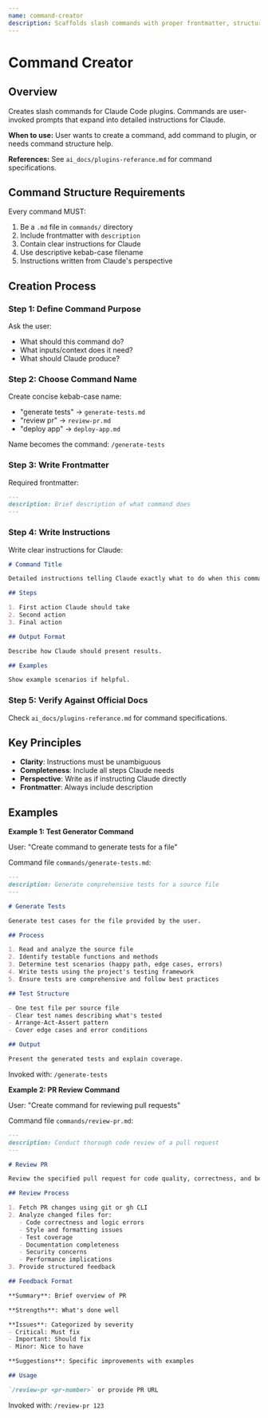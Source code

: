 ```yaml
---
name: command-creator
description: Scaffolds slash commands with proper frontmatter, structure, and usage examples
---
```


# Command Creator

## Overview

Creates slash commands for Claude Code plugins. Commands are user-invoked prompts that expand into detailed instructions for Claude.

**When to use:** User wants to create a command, add command to plugin, or needs command structure help.

**References:** See `ai_docs/plugins-referance.md` for command specifications.

## Command Structure Requirements

Every command MUST:

1. Be a `.md` file in `commands/` directory
2. Include frontmatter with `description`
3. Contain clear instructions for Claude
4. Use descriptive kebab-case filename
5. Instructions written from Claude's perspective

## Creation Process

### Step 1: Define Command Purpose

Ask the user:
- What should this command do?
- What inputs/context does it need?
- What should Claude produce?

### Step 2: Choose Command Name

Create concise kebab-case name:
- "generate tests" → `generate-tests.md`
- "review pr" → `review-pr.md`
- "deploy app" → `deploy-app.md`

Name becomes the command: `/generate-tests`

### Step 3: Write Frontmatter

Required frontmatter:

```markdown
---
description: Brief description of what command does
---
```

### Step 4: Write Instructions

Write clear instructions for Claude:

```markdown
# Command Title

Detailed instructions telling Claude exactly what to do when this command is invoked.

## Steps

1. First action Claude should take
2. Second action
3. Final action

## Output Format

Describe how Claude should present results.

## Examples

Show example scenarios if helpful.
```

### Step 5: Verify Against Official Docs

Check `ai_docs/plugins-referance.md` for command specifications.

## Key Principles

- **Clarity**: Instructions must be unambiguous
- **Completeness**: Include all steps Claude needs
- **Perspective**: Write as if instructing Claude directly
- **Frontmatter**: Always include description

## Examples

**Example 1: Test Generator Command**

User: "Create command to generate tests for a file"

Command file `commands/generate-tests.md`:

```markdown
---
description: Generate comprehensive tests for a source file
---

# Generate Tests

Generate test cases for the file provided by the user.

## Process

1. Read and analyze the source file
2. Identify testable functions and methods
3. Determine test scenarios (happy path, edge cases, errors)
4. Write tests using the project's testing framework
5. Ensure tests are comprehensive and follow best practices

## Test Structure

- One test file per source file
- Clear test names describing what's tested
- Arrange-Act-Assert pattern
- Cover edge cases and error conditions

## Output

Present the generated tests and explain coverage.
```

Invoked with: `/generate-tests`

**Example 2: PR Review Command**

User: "Create command for reviewing pull requests"

Command file `commands/review-pr.md`:

```markdown
---
description: Conduct thorough code review of a pull request
---

# Review PR

Review the specified pull request for code quality, correctness, and best practices.

## Review Process

1. Fetch PR changes using git or gh CLI
2. Analyze changed files for:
   - Code correctness and logic errors
   - Style and formatting issues
   - Test coverage
   - Documentation completeness
   - Security concerns
   - Performance implications
3. Provide structured feedback

## Feedback Format

**Summary**: Brief overview of PR

**Strengths**: What's done well

**Issues**: Categorized by severity
- Critical: Must fix
- Important: Should fix
- Minor: Nice to have

**Suggestions**: Specific improvements with examples

## Usage

`/review-pr <pr-number>` or provide PR URL
```

Invoked with: `/review-pr 123`

